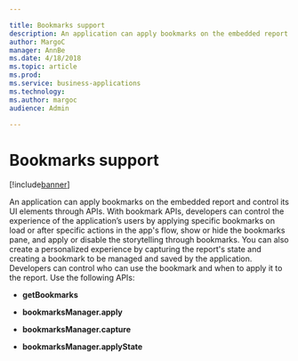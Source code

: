 ```yaml
---

title: Bookmarks support
description: An application can apply bookmarks on the embedded report and control its UI elements through APIs.
author: MargoC
manager: AnnBe
ms.date: 4/18/2018
ms.topic: article
ms.prod: 
ms.service: business-applications
ms.technology: 
ms.author: margoc
audience: Admin

---
```

#  Bookmarks support




[!include[banner](../../includes/banner.md)]

An application can apply bookmarks on the embedded report and control its UI
elements through APIs. With bookmark APIs, developers can control the experience
of the application’s users by applying specific bookmarks on load or after
specific actions in the app's flow, show or hide the bookmarks pane, and apply
or disable the storytelling through bookmarks. You can also create a
personalized experience by capturing the report's state and creating a bookmark
to be managed and saved by the application. Developers can control who can use
the bookmark and when to apply it to the report. Use the following APIs:

-   **getBookmarks**

-   **bookmarksManager.apply**

-   **bookmarksManager.capture**

-   **bookmarksManager.applyState**
